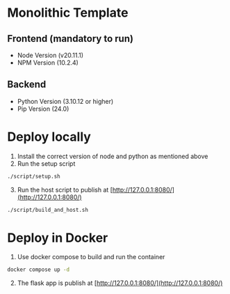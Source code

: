 # Monolithic Template

## Frontend (mandatory to run)

- Node Version (v20.11.1)
- NPM Version (10.2.4)

## Backend

- Python Version (3.10.12 or higher)
- Pip Version (24.0)

# Deploy locally

1. Install the correct version of node and python as mentioned above
2. Run the setup script

```bash
./script/setup.sh
```

3. Run the host script to publish at [http://127.0.0.1:8080/](http://127.0.0.1:8080/)

```bash
./script/build_and_host.sh
```

# Deploy in Docker

1. Use docker compose to build and run the container

```bash
docker compose up -d
```

2. The flask app is publish at [http://127.0.0.1:8080/](http://127.0.0.1:8080/)